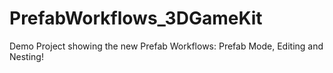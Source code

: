# PrefabWorkflows_3DGameKit
Demo Project showing the new Prefab Workflows: Prefab Mode, Editing and Nesting!

